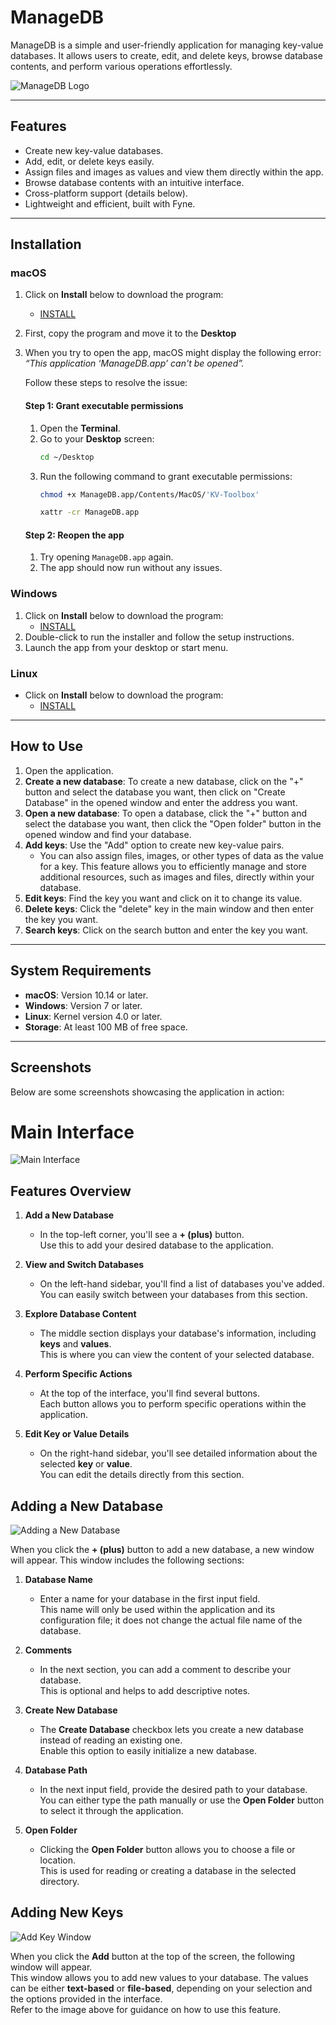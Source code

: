 # ManageDB

ManageDB is a simple and user-friendly application for managing key-value databases. It allows users to create, edit, and delete keys, browse database contents, and perform various operations effortlessly.

![ManageDB Logo](cmd/KV-Toolbox/image-redme/icon-redme.png)

---

## Features

- Create new key-value databases.  
- Add, edit, or delete keys easily.  
- Assign files and images as values and view them directly within the app.  
- Browse database contents with an intuitive interface.  
- Cross-platform support (details below).  
- Lightweight and efficient, built with Fyne.  

---

## Installation

### macOS
1. Click on **Install** below to download the program:
   - [INSTALL](https://github.com/Mohsen20031203/KV-Toolbox/releases/download/v1.0.0/ManageDB-mac.app.zip)

2. First, copy the program and move it to the **Desktop**
3. When you try to open the app, macOS might display the following error:  
   _“This application ‘ManageDB.app’ can't be opened”._

   Follow these steps to resolve the issue:

   #### Step 1: Grant executable permissions
   1. Open the **Terminal**.
   2. Go to your **Desktop** screen:
      ```bash
      cd ~/Desktop
      ```
   3. Run the following command to grant executable permissions:
      ```bash
      chmod +x ManageDB.app/Contents/MacOS/'KV-Toolbox'
      ```
      ```bash
      xattr -cr ManageDB.app
      ```
   #### Step 2: Reopen the app
   1. Try opening `ManageDB.app` again.
   2. The app should now run without any issues.




### Windows
1. Click on **Install** below to download the program:
   - [INSTALL](https://github.com/Mohsen20031203/KV-Toolbox/releases/download/v1.0.0/ManageDB-windows.exe)
2. Double-click to run the installer and follow the setup instructions.
3. Launch the app from your desktop or start menu.


### Linux
- Click on **Install** below to download the program:
   - [INSTALL](https://github.com/Mohsen20031203/KV-Toolbox/releases/download/v1.0.0/ManageDB-Linux.AppImage)


---

## How to Use

1. Open the application.
2. **Create a new database**: To create a new database, click on the "+" button and select the database you want, then click on "Create Database" in the opened window and enter the address you want.
2. **Open a new database**: To open a database, click the "+" button and select the database you want, then click the "Open folder" button in the opened window and find your database.
3. **Add keys**: Use the "Add" option to create new key-value pairs.
    - You can also assign files, images, or other types of data as the value for a key. This feature allows you to efficiently manage and store additional resources, such as images and files, directly within your database.
4. **Edit keys**: Find the key you want and click on it to change its value.
5. **Delete keys**: Click the "delete" key in the main window and then enter the key you want.
6. **Search keys**: Click on the search button and enter the key you want.

---

## System Requirements

- **macOS**: Version 10.14 or later.
- **Windows**: Version 7 or later.
- **Linux**: Kernel version 4.0 or later.
- **Storage**: At least 100 MB of free space.

---

## Screenshots

Below are some screenshots showcasing the application in action:

# Main Interface  
![Main Interface](./cmd/KV-Toolbox/image-redme/home-app.png)  

## Features Overview  

1. **Add a New Database**  
   - In the top-left corner, you'll see a **+ (plus)** button.  
     Use this to add your desired database to the application.

2. **View and Switch Databases**  
   - On the left-hand sidebar, you'll find a list of databases you've added.  
     You can easily switch between your databases from this section.

3. **Explore Database Content**  
   - The middle section displays your database's information, including **keys** and **values**.  
     This is where you can view the content of your selected database.

4. **Perform Specific Actions**  
   - At the top of the interface, you'll find several buttons.  
     Each button allows you to perform specific operations within the application.

5. **Edit Key or Value Details**  
   - On the right-hand sidebar, you'll see detailed information about the selected **key** or **value**.  
     You can edit the details directly from this section.

## Adding a New Database  
![Adding a New Database](./cmd/KV-Toolbox/image-redme/add-database.png)  

When you click the **+ (plus)** button to add a new database, a new window will appear. This window includes the following sections:  

1. **Database Name**  
   - Enter a name for your database in the first input field.  
     This name will only be used within the application and its configuration file; it does not change the actual file name of the database.

2. **Comments**  
   - In the next section, you can add a comment to describe your database.  
     This is optional and helps to add descriptive notes.

3. **Create New Database**  
   - The **Create Database** checkbox lets you create a new database instead of reading an existing one.  
     Enable this option to easily initialize a new database.

4. **Database Path**  
   - In the next input field, provide the desired path to your database.  
     You can either type the path manually or use the **Open Folder** button to select it through the application.

5. **Open Folder**  
   - Clicking the **Open Folder** button allows you to choose a file or location.  
     This is used for reading or creating a database in the selected directory.


## Adding New Keys  
![Add Key Window](./cmd/KV-Toolbox/image-redme/add-key.png)  

When you click the **Add** button at the top of the screen, the following window will appear.  
This window allows you to add new values to your database. The values can be either **text-based** or **file-based**, depending on your selection and the options provided in the interface.  
Refer to the image above for guidance on how to use this feature.
